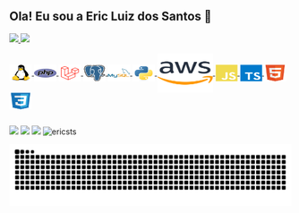 ## Ola! Eu sou a Eric Luiz dos Santos 👋
 <div>
  <a href="https://github.com/ericsts">
  <img height="180em" src="https://github-readme-stats.vercel.app/api?username=ericsts&show_icons=true&theme=dark&include_all_commits=true&count_private=true"/>
  <img height="180em" src="https://github-readme-stats.vercel.app/api/top-langs/?username=ericsts&layout=compact&langs_count=7&theme=dark"/>
</div>
 
<div style="display: inline_block"><br>
  <img align="center" alt="Eric-Ubuntu" height="30" width="40" src="https://raw.githubusercontent.com/devicons/devicon/master/icons/linux/linux-original.svg">
  <img align="center" alt="Eric-PHP" height="30" width="40" src="https://raw.githubusercontent.com/devicons/devicon/master/icons/php/php-original.svg">
  <img align="center" alt="Eric-Laravel" height="30" width="40" src="https://raw.githubusercontent.com/laravel/art/refs/heads/master/laravel-logo.svg">
  <img align="center" alt="Eric-Postgres" height="30" width="40" src="https://raw.githubusercontent.com/devicons/devicon/master/icons/postgresql/postgresql-original.svg">
  <img align="center" alt="Eric-MySQL" height="30" width="40" src="https://raw.githubusercontent.com/devicons/devicon/master/icons/mysql/mysql-original-wordmark.svg">
  <img align="center" alt="Eric-Python" height="30" width="40" src="https://raw.githubusercontent.com/devicons/devicon/master/icons/python/python-original.svg">
  <img align="center" alt="Eric-AWS" height="70" width="100" src="https://raw.githubusercontent.com/devicons/devicon/master/icons/amazonwebservices/amazonwebservices-original-wordmark.svg">
  <img align="center" alt="Eric-Js" height="30" width="40" src="https://raw.githubusercontent.com/devicons/devicon/master/icons/javascript/javascript-plain.svg">
  <img align="center" alt="Eric-Ts" height="30" width="40" src="https://raw.githubusercontent.com/devicons/devicon/master/icons/typescript/typescript-plain.svg">
  <img align="center" alt="Eric-HTML" height="30" width="40" src="https://raw.githubusercontent.com/devicons/devicon/master/icons/html5/html5-original.svg">
  <img align="center" alt="Eric-CSS" height="30" width="40" src="https://raw.githubusercontent.com/devicons/devicon/master/icons/css3/css3-original.svg">
</div>
  
  ##
 
<div> 
  <a href="https://instagram.com/ericsts" target="_blank"><img src="https://img.shields.io/badge/-Instagram-%23E4405F?style=for-the-badge&logo=instagram&logoColor=white" target="_blank"></a>
 	<a href = "mailto:ericsts@gmail.com"><img src="https://img.shields.io/badge/-Gmail-%23333?style=for-the-badge&logo=gmail&logoColor=white" target="_blank"></a>
  <a href="https://www.linkedin.com/in/eric-luiz-26682620" target="_blank"><img src="https://img.shields.io/badge/-LinkedIn-%230077B5?style=for-the-badge&logo=linkedin&logoColor=white" target="_blank"></a>
 <img src="https://komarev.com/ghpvc/?username=ericsts&color=green" alt="ericsts" />
 
  ![Snake animation](https://github.com/ericsts/ericsts/blob/output/github-contribution-grid-snake.svg)
 
</div>
